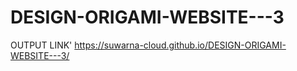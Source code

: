 # DESIGN-ORIGAMI-WEBSITE---3
OUTPUT LINK'
https://suwarna-cloud.github.io/DESIGN-ORIGAMI-WEBSITE---3/
